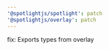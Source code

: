 ```yaml
---
'@spotlightjs/spotlight': patch
'@spotlightjs/overlay': patch
---
```


fix: Exports types from overlay
